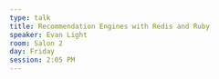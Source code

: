```yaml
---
type: talk
title: Recommendation Engines with Redis and Ruby
speaker: Evan Light
room: Salon 2
day: Friday
session: 2:05 PM
---
```

